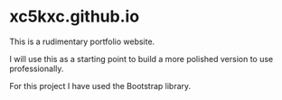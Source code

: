 # xc5kxc.github.io

This is a rudimentary portfolio website.

I will use this as a starting point to build a more polished version to use professionally.


For this project I have used the Bootstrap library. 
